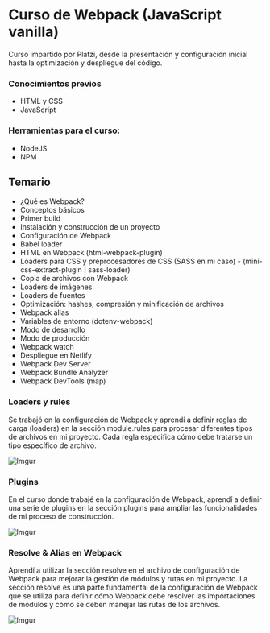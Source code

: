 # Curso de Webpack (JavaScript vanilla)

Curso impartido por Platzi, desde la presentación y configuración inicial hasta la optimización y despliegue del código.

### Conocimientos previos
- HTML y CSS
- JavaScript

### Herramientas para el curso: 
- NodeJS
- NPM


## Temario
- ¿Qué es Webpack?
- Conceptos básicos
- Primer build
- Instalación y construcción de un proyecto
- Configuración de Webpack
- Babel loader
- HTML en Webpack (html-webpack-plugin)
- Loaders para CSS y preprocesadores de CSS (SASS en mi caso) - (mini-css-extract-plugin | sass-loader)
- Copia de archivos con Webpack
- Loaders de imágenes
- Loaders de fuentes
- Optimización: hashes, compresión y minificación de archivos
- Webpack alias
- Variables de entorno (dotenv-webpack)
- Modo de desarrollo
- Modo de producción
- Webpack watch
- Despliegue en Netlify
- Webpack Dev Server
- Webpack Bundle Analyzer
- Webpack DevTools (map)


### Loaders y rules

Se trabajó en la configuración de Webpack y aprendí a definir reglas de carga (loaders) en la sección module.rules para procesar diferentes tipos de archivos en mi proyecto. Cada regla especifica cómo debe tratarse un tipo específico de archivo.

![Imgur](https://i.imgur.com/vEEfztL.png "imgur")

### Plugins

En el curso donde trabajé en la configuración de Webpack, aprendí a definir una serie de plugins en la sección plugins para ampliar las funcionalidades de mi proceso de construcción.

![Imgur](https://i.imgur.com/KR17i2L.png "imgur")

### Resolve & Alias en Webpack

Aprendí a utilizar la sección resolve en el archivo de configuración de Webpack para mejorar la gestión de módulos y rutas en mi proyecto. La sección resolve es una parte fundamental de la configuración de Webpack que se utiliza para definir cómo Webpack debe resolver las importaciones de módulos y cómo se deben manejar las rutas de los archivos.

![Imgur](https://i.imgur.com/QNR6Gz4.png "imgur")